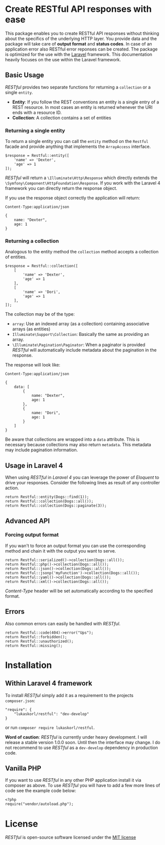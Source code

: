 # Create RESTful API responses with ease

This package enables you to create RESTful API responses without thinking about the specifics of the underlying HTTP layer. You provide data and the package will take care of **output format** and **status codes**. In case of an application error also RESTful error reponses can be created. The package is optimized for the use with the [Laravel](http://laravel.com/) framework. This documentation heavily focuses on the use within the Laravel framework.

## Basic Usage

*RESTful* provides two separate functions for returning a `collection` or a single `entity`.

 * **Entity**: If you follow the REST conventions an entity is a single entry of a REST resource. In most cases an entity is returned whenever the URI ends with a resource ID.
 * **Collection**: A collection contains a set of entities

### Returning a single entity

To return a single entity you can call the `entity` method on the `Restful` facade and provide anything that implements the `ArrayAccess` interface.

	$response = Restful::entity([
		'name' => 'Dexter',
		'age' => 1
	]);
	
*RESTful* will return a `\Illuminate\Http\Response` which directly extends the `\Symfony\Component\HttpFoundation\Response`. If you work with the Laravel 4 framework you can directly return the response object.

If you use the response object correctly the application will return:

	Content-Type:application/json

	{
		name: "Dexter",
		age: 1
	}

### Returning a collection

Analogous to the entity method the `collection` method accepts a collection of entities.

	$response = Restful::collection([
		[
			'name' => 'Dexter',
			'age' => 1
		],	
		[
			'name' => 'Dori',
			'age' => 1
		],	
	]);
	
The collection may be of the type:

 - `array`: Use an indexed array (as a collection) containing associative arrays (as entities)
 - `Illuminate\Support\Collection`: Basically the same as providing an array.
 - `\Illuminate\Pagination\Paginator`: When a paginator is provided *RESTful* will automatically include metadata about the pagination in the response.
 
The response will look like:

	Content-Type:application/json
	
	{
		data: [
			{
				name: "Dexter",
				age: 1
			},
			{
				name: "Dori",
				age: 1
			}
		]
	}
	
Be aware that collections are wrapped into a `data` attribute. This is necessary because collections may also return `metadata`. This metadata may include pagination information.
 
## Usage in Laravel 4

When using *RESTful* in *Laravel 4* you can leverage the power of *Eloquent* to drive your responses. Consider the following lines as result of any controller action.

	return Restful::entity(Dogs::find(1));
    return Restful::collection(Dogs::all());
    return Restful::collection(Dogs::paginate(3));

## Advanced API

### Forcing output format

If you wan't to force an output format you can use the corresponding method and chain it with the output you want to serve.

    return Restful::serialized()->collection(Dogs::all());
    return Restful::php()->collection(Dogs::all());
    return Restful::json()->collection(Dogs::all());
    return Restful::jsonp('myFunction')->collection(Dogs::all());
    return Restful::yaml()->collection(Dogs::all());
    return Restful::xml()->collection(Dogs::all());
    
*Content-Type* header will be set automatically according to the specified format.

## Errors

Also common errors can easily be handled with *RESTful*.

    return Restful::code(404)->error("Ups");
    return Restful::forbidden();
    return Restful::unauthorized();
    return Restful::missing();
    
# Installation

## Within Laravel 4 framework

To install *RESTful* simply add it as a requirement to the projects `composer.json`:

	"require": {
		"lukaskorl/restful": "dev-develop"
	}
	
or run `composer require lukaskorl/restful`.
	
**Word of caution**: *RESTful* is currently under heavy development. I will release a stable version 1.0.0 soon. Until then the interface may change. I do not recommend to use *RESTful* as a `dev-develop` dependency in production code.

## Vanilla PHP

If you want to use *RESTful* in any other PHP application install it via composer as above. To use *RESTful* you will have to add a few more lines of code see the example code below:

    <?php
    require("vendor/autoload.php");
    

# License

*RESTful* is open-source software licensed under the [MIT license](http://opensource.org/licenses/MIT)
